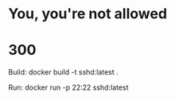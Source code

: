 # You, you're not allowed
# 300

Build:
docker build -t sshd:latest .

Run:
docker run -p 22:22 sshd:latest
